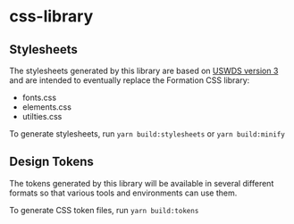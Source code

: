 # css-library

## Stylesheets

The stylesheets generated by this library are based on [USWDS version 3](https://github.com/uswds/uswds) and are intended to eventually replace the Formation CSS library:

- fonts.css
- elements.css
- utilties.css

To generate stylesheets, run `yarn build:stylesheets` or `yarn build:minify`

## Design Tokens

The tokens generated by this library will be available in several different formats so that various tools and environments can use them.

To generate CSS token files, run `yarn build:tokens`